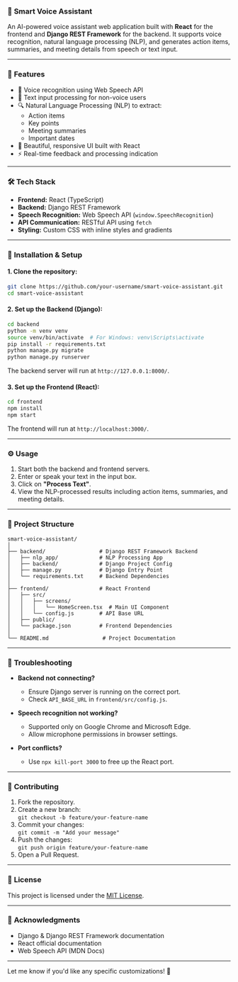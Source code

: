 ### 📢 **Smart Voice Assistant**  

An AI-powered voice assistant web application built with **React** for the frontend and **Django REST Framework** for the backend. It supports voice recognition, natural language processing (NLP), and generates action items, summaries, and meeting details from speech or text input.

---

### 🚀 **Features**

- 🎤 Voice recognition using Web Speech API  
- 📝 Text input processing for non-voice users  
- 🔍 Natural Language Processing (NLP) to extract:
  - Action items
  - Key points
  - Meeting summaries
  - Important dates  
- 📄 Beautiful, responsive UI built with React  
- ⚡ Real-time feedback and processing indication  

---

### 🛠️ **Tech Stack**

- **Frontend:** React (TypeScript)
- **Backend:** Django REST Framework
- **Speech Recognition:** Web Speech API (`window.SpeechRecognition`)
- **API Communication:** RESTful API using `fetch`
- **Styling:** Custom CSS with inline styles and gradients  

---

### 🔧 **Installation & Setup**

#### 1. Clone the repository:
```bash
git clone https://github.com/your-username/smart-voice-assistant.git
cd smart-voice-assistant
```

#### 2. Set up the Backend (Django):
```bash
cd backend
python -m venv venv
source venv/bin/activate  # For Windows: venv\Scripts\activate
pip install -r requirements.txt
python manage.py migrate
python manage.py runserver
```
The backend server will run at `http://127.0.0.1:8000/`.

#### 3. Set up the Frontend (React):
```bash
cd frontend
npm install
npm start
```
The frontend will run at `http://localhost:3000/`.

---

### ⚙️ **Usage**

1. Start both the backend and frontend servers.
2. Enter or speak your text in the input box.
3. Click on **"Process Text"**.
4. View the NLP-processed results including action items, summaries, and meeting details.

---

### 📂 **Project Structure**
```
smart-voice-assistant/
│
├── backend/                 # Django REST Framework Backend
│   ├── nlp_app/             # NLP Processing App
│   ├── backend/             # Django Project Config
│   ├── manage.py            # Django Entry Point
│   └── requirements.txt     # Backend Dependencies
│
├── frontend/                # React Frontend
│   ├── src/
│   │   ├── screens/
│   │   │   └── HomeScreen.tsx  # Main UI Component
│   │   └── config.js        # API Base URL
│   ├── public/
│   └── package.json         # Frontend Dependencies
│
└── README.md                 # Project Documentation
```

---

### 🐞 **Troubleshooting**

- **Backend not connecting?**  
  - Ensure Django server is running on the correct port.
  - Check `API_BASE_URL` in `frontend/src/config.js`.

- **Speech recognition not working?**  
  - Supported only on Google Chrome and Microsoft Edge.
  - Allow microphone permissions in browser settings.

- **Port conflicts?**  
  - Use `npx kill-port 3000` to free up the React port.

---

### 🤝 **Contributing**

1. Fork the repository.
2. Create a new branch:  
   `git checkout -b feature/your-feature-name`
3. Commit your changes:  
   `git commit -m "Add your message"`
4. Push the changes:  
   `git push origin feature/your-feature-name`
5. Open a Pull Request.

---

### 📜 **License**

This project is licensed under the [MIT License](https://opensource.org/licenses/MIT).

---

### 🙌 **Acknowledgments**
- Django & Django REST Framework documentation  
- React official documentation  
- Web Speech API (MDN Docs)  

---

Let me know if you'd like any specific customizations! 🚀
